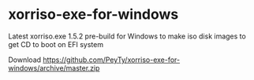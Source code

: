 # xorriso-exe-for-windows

Latest xorriso.exe 1.5.2 pre-build for Windows to make iso disk images to get CD to boot on EFI system

Download https://github.com/PeyTy/xorriso-exe-for-windows/archive/master.zip
